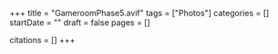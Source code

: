 +++
title = "GameroomPhase5.avif"
tags = ["Photos"]
categories = []
startDate = ""
draft = false
pages = []

citations = []
+++
